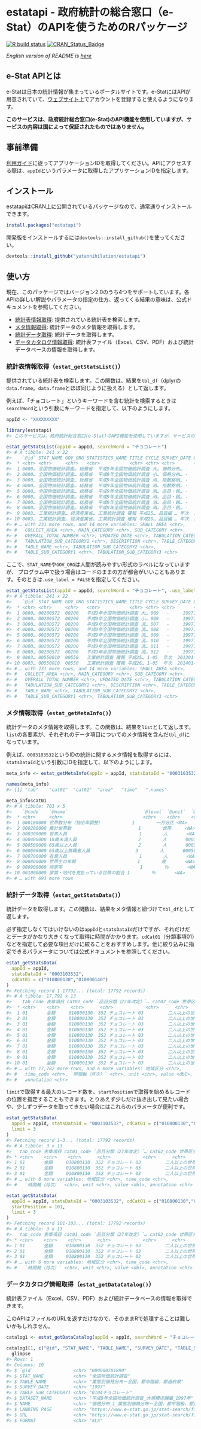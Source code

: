 
<!-- README.md is generated from README.Rmd. Please edit that file -->

# estatapi - 政府統計の総合窓口（e-Stat）のAPIを使うためのRパッケージ

<!-- badges: start -->

[![R build
status](https://github.com/yutannihilation/estatapi/workflows/R-CMD-check/badge.svg)](https://github.com/yutannihilation/estatapi/actions)
[![CRAN\_Status\_Badge](https://www.r-pkg.org/badges/version/estatapi)](https://CRAN.R-project.org/package=estatapi)
<!-- badges: end -->


*English version of README is
[here](https://github.com/yutannihilation/estatapi/blob/master/README.en.md)*

## e-Stat APIとは

e-Statは日本の統計情報が集まっているポータルサイトです。e-StatにはAPIが用意されていて、[ウェブサイト](http://www.e-stat.go.jp/api/)上でアカウントを登録すると使えるようになります。

**このサービスは、政府統計総合窓口(e-Stat)のAPI機能を使用していますが、サービスの内容は国によって保証されたものではありません。**

## 事前準備

[利用ガイド](http://www.e-stat.go.jp/api/api-guide/)に従ってアプリケーションIDを取得してください。APIにアクセスする際は、`appId`というパラメータに取得したアプリケーションIDを指定します。

## インストール

estatapiはCRAN上に公開されているパッケージなので、通常通りインストールできます。

``` r
install.packages("estatapi")
```

開発版をインストールするには`devtools::install_github()`を使ってください。

``` r
devtools::install_github("yutannihilation/estatapi")
```

## 使い方

現在、このパッケージではバージョン2.0のうち4つをサポートしています。各APIの詳しい解説やパラメータの指定の仕方、返ってくる結果の意味は、公式ドキュメントを参照してください。

  - [統計表情報取得](http://www.e-stat.go.jp/api/e-stat-manual/#api_2_1):
    提供されている統計表を検索します。
  - [メタ情報取得](http://www.e-stat.go.jp/api/e-stat-manual/#api_2_2):
    統計データのメタ情報を取得します。
  - [統計データ取得](http://www.e-stat.go.jp/api/e-stat-manual/#api_2_3):
    統計データを取得します。
  - [データカタログ情報取得](http://www.e-stat.go.jp/api/e-stat-manual/#api_2_6):
    統計表ファイル（Excel、CSV、PDF）および統計データベースの情報を取得します。

### 統計表情報取得（`estat_getStatsList()`）

提供されている統計表を検索します。この関数は、結果を`tbl_df`（dplyrの`data.frame`。`data.frame`とほぼ同じように扱える）として返します。

例えば、「チョコレート」というキーワードを含む統計を検索するときは`searchWord`という引数にキーワードを指定して、以下のようにします。

``` r
appId <- "XXXXXXXXX"
```

``` r
library(estatapi)
#> このサービスは、政府統計総合窓口(e-Stat)のAPI機能を使用していますが、サービスの内容は国によって保証されたものではありません。

estat_getStatsList(appId = appId, searchWord = "チョコレート")
#> # A tibble: 241 x 22
#>    `@id` STAT_NAME GOV_ORG STATISTICS_NAME TITLE CYCLE SURVEY_DATE OPEN_DATE
#>  * <chr> <chr>     <chr>   <chr>           <chr> <chr> <chr>       <chr>    
#>  1 0000… 全国物価統計調査… 総務省  平成9年全国物価統計調査 大… 価格分布… -     199711      2007-09-…
#>  2 0000… 全国物価統計調査… 総務省  平成9年全国物価統計調査 小… 価格分布… -     199711      2007-09-…
#>  3 0000… 全国物価統計調査… 総務省  平成9年全国物価統計調査 消… 指数銘柄… -     199711      2007-09-…
#>  4 0000… 全国物価統計調査… 総務省  平成9年全国物価統計調査 消… 指数銘柄… -     199711      2007-09-…
#>  5 0000… 全国物価統計調査… 総務省  平成9年全国物価統計調査 消… 品目・銘… -     199711      2007-09-…
#>  6 0000… 全国物価統計調査… 総務省  平成9年全国物価統計調査 消… 品目・銘… -     199711      2007-09-…
#>  7 0000… 全国物価統計調査… 総務省  平成9年全国物価統計調査 消… 品目・銘… -     199711      2007-09-…
#>  8 0000… 全国物価統計調査… 総務省  平成9年全国物価統計調査 消… 品目・銘… -     199711      2007-09-…
#>  9 0003… 工業統計調査… 経済産業省… 工業統計調査 確報 平成25… 品目編 … 年次  201301-201… 2015-05-…
#> 10 0003… 工業統計調査… 経済産業省… 工業統計調査 確報 平成26… 品目編 … 年次  201401-201… 2016-04-…
#> # … with 231 more rows, and 14 more variables: SMALL_AREA <chr>,
#> #   COLLECT_AREA <chr>, MAIN_CATEGORY <chr>, SUB_CATEGORY <chr>,
#> #   OVERALL_TOTAL_NUMBER <chr>, UPDATED_DATE <chr>, TABULATION_CATEGORY <chr>,
#> #   TABULATION_SUB_CATEGORY1 <chr>, DESCRIPTION <chr>, TABLE_CATEGORY <chr>,
#> #   TABLE_NAME <chr>, TABULATION_SUB_CATEGORY2 <chr>,
#> #   TABLE_SUB_CATEGORY1 <chr>, TABULATION_SUB_CATEGORY3 <chr>
```

ここで、`STAT_NAME`や`GOV_ORG`は人間が読みやすい形式のラベルになっていますが、
プログラム中で扱う場合はコードのままの方が都合がいいこともあります。そのときは`.use_label
= FALSE`を指定してください。

``` r
estat_getStatsList(appId = appId, searchWord = "チョコレート", .use_label = FALSE)
#> # A tibble: 241 x 22
#>    `@id` STAT_NAME GOV_ORG STATISTICS_NAME TITLE CYCLE SURVEY_DATE OPEN_DATE
#>  * <chr> <chr>     <chr>   <chr>           <chr> <chr> <chr>       <chr>    
#>  1 0000… 00200572  00200   平成9年全国物価統計調査 大… 009   -     199711      2007-09-…
#>  2 0000… 00200572  00200   平成9年全国物価統計調査 小… 009   -     199711      2007-09-…
#>  3 0000… 00200572  00200   平成9年全国物価統計調査 消… 007   -     199711      2007-09-…
#>  4 0000… 00200572  00200   平成9年全国物価統計調査 消… 008   -     199711      2007-09-…
#>  5 0000… 00200572  00200   平成9年全国物価統計調査 消… 009   -     199711      2007-09-…
#>  6 0000… 00200572  00200   平成9年全国物価統計調査 消… 010   -     199711      2007-09-…
#>  7 0000… 00200572  00200   平成9年全国物価統計調査 消… 011   -     199711      2007-09-…
#>  8 0000… 00200572  00200   平成9年全国物価統計調査 消… 012   -     199711      2007-09-…
#>  9 0003… 00550010  00550   工業統計調査 確報 平成25… 1-05  年次  201301-201… 2015-05-…
#> 10 0003… 00550010  00550   工業統計調査 確報 平成26… 1-05  年次  201401-201… 2016-04-…
#> # … with 231 more rows, and 14 more variables: SMALL_AREA <chr>,
#> #   COLLECT_AREA <chr>, MAIN_CATEGORY <chr>, SUB_CATEGORY <chr>,
#> #   OVERALL_TOTAL_NUMBER <chr>, UPDATED_DATE <chr>, TABULATION_CATEGORY <chr>,
#> #   TABULATION_SUB_CATEGORY1 <chr>, DESCRIPTION <chr>, TABLE_CATEGORY <chr>,
#> #   TABLE_NAME <chr>, TABULATION_SUB_CATEGORY2 <chr>,
#> #   TABLE_SUB_CATEGORY1 <chr>, TABULATION_SUB_CATEGORY3 <chr>
```

### メタ情報取得（`estat_getMetaInfo()`）

統計データのメタ情報を取得します。この関数は、結果を`list`として返します。`list`の各要素が、それぞれのデータ項目についてのメタ情報を含んだ`tbl_df`になっています。

例えば、`0003103532`というIDの統計に関するメタ情報を取得するには、`statsDataId`という引数にIDを指定して、以下のようにします。

``` r
meta_info <- estat_getMetaInfo(appId = appId, statsDataId = "0003103532")

names(meta_info)
#> [1] "tab"    "cat01"  "cat02"  "area"   "time"   ".names"

meta_info$cat01
#> # A tibble: 703 x 5
#>    `@code`   `@name`                            `@level` `@unit`  `@parentCode`
#>  * <chr>     <chr>                              <chr>    <chr>    <chr>        
#>  1 000100000 世帯数分布（抽出率調整）           1        一万分比 <NA>         
#>  2 000200000 集計世帯数                         1        世帯     <NA>         
#>  3 000300000 世帯人員                           1        人       <NA>         
#>  4 000400000 18歳未満人員                       2        人       000300000    
#>  5 000500000 65歳以上人員                       2        人       000300000    
#>  6 000600000 65歳以上無職者人員                 3        人       000500000    
#>  7 000700000 有業人員                           1        人       <NA>         
#>  8 000800000 世帯主の年齢                       1        歳       <NA>         
#>  9 000900000 持家率                             1        ％       <NA>         
#> 10 001000000 家賃・地代を支払っている世帯の割合 1        ％       <NA>         
#> # … with 693 more rows
```

### 統計データ取得（`estat_getStatsData()`）

統計データを取得します。この関数は、結果をメタ情報と紐づけて`tbl_df`として返します。

必ず指定しなくてはいけないのは`appId`と`statsDataId`だけですが、それだけだとデータがかなり大きくなって取得に時間がかかります。`cdCat01`（分類事項01）などを指定して必要な項目だけに絞ることをおすすめします。他に絞り込みに指定できるパラメータについては公式ドキュメントを参照してください。

``` r
estat_getStatsData(
  appId = appId,
  statsDataId = "0003103532",
  cdCat01 = c("010800130","010800140")
)
#> Fetching record 1-17792... (total: 17792 records)
#> # A tibble: 17,792 x 13
#>    tab_code 表章項目 cat01_code `品目分類（27年改定）`… cat02_code 世帯区分 area_code
#>  * <chr>    <chr>    <chr>      <chr>            <chr>      <chr>    <chr>    
#>  1 01       金額     010800130  352 チョコレート 03         二人以上の世帯… 00000    
#>  2 01       金額     010800130  352 チョコレート 03         二人以上の世帯… 00000    
#>  3 01       金額     010800130  352 チョコレート 03         二人以上の世帯… 00000    
#>  4 01       金額     010800130  352 チョコレート 03         二人以上の世帯… 00000    
#>  5 01       金額     010800130  352 チョコレート 03         二人以上の世帯… 00000    
#>  6 01       金額     010800130  352 チョコレート 03         二人以上の世帯… 00000    
#>  7 01       金額     010800130  352 チョコレート 03         二人以上の世帯… 00000    
#>  8 01       金額     010800130  352 チョコレート 03         二人以上の世帯… 00000    
#>  9 01       金額     010800130  352 チョコレート 03         二人以上の世帯… 00000    
#> 10 01       金額     010800130  352 チョコレート 03         二人以上の世帯… 00000    
#> # … with 17,782 more rows, and 6 more variables: 地域区分 <chr>,
#> #   time_code <chr>, `時間軸（月次）` <chr>, unit <chr>, value <dbl>,
#> #   annotation <chr>
```

`limit`で取得する最大のレコード数を、`startPosition`で取得を始めるレコードの位置を指定することもできます。とりあえず少しだけ抜き出して見たい場合や、少しずつデータを取ってきたい場合にはこれらのパラメータが便利です。

``` r
estat_getStatsData(
  appId = appId, statsDataId = "0003103532", cdCat01 = c("010800130","010800140"),
  limit = 3
)
#> Fetching record 1-3... (total: 17792 records)
#> # A tibble: 3 x 13
#>   tab_code 表章項目 cat01_code `品目分類（27年改定）`… cat02_code 世帯区分 area_code
#> * <chr>    <chr>    <chr>      <chr>            <chr>      <chr>    <chr>    
#> 1 01       金額     010800130  352 チョコレート 03         二人以上の世帯… 00000    
#> 2 01       金額     010800130  352 チョコレート 03         二人以上の世帯… 00000    
#> 3 01       金額     010800130  352 チョコレート 03         二人以上の世帯… 00000    
#> # … with 6 more variables: 地域区分 <chr>, time_code <chr>,
#> #   `時間軸（月次）` <chr>, unit <chr>, value <dbl>, annotation <chr>

estat_getStatsData(
  appId = appId, statsDataId = "0003103532", cdCat01 = c("010800130","010800140"),
  startPosition = 101,
  limit = 3
)
#> Fetching record 101-103... (total: 17792 records)
#> # A tibble: 3 x 13
#>   tab_code 表章項目 cat01_code `品目分類（27年改定）`… cat02_code 世帯区分 area_code
#> * <chr>    <chr>    <chr>      <chr>            <chr>      <chr>    <chr>    
#> 1 01       金額     010800130  352 チョコレート 03         二人以上の世帯… 00000    
#> 2 01       金額     010800130  352 チョコレート 03         二人以上の世帯… 00000    
#> 3 01       金額     010800130  352 チョコレート 03         二人以上の世帯… 00000    
#> # … with 6 more variables: 地域区分 <chr>, time_code <chr>,
#> #   `時間軸（月次）` <chr>, unit <chr>, value <dbl>, annotation <chr>
```

### データカタログ情報取得（`estat_getDataCatalog()`）

統計表ファイル（Excel、CSV、PDF）および統計データベースの情報を取得できます。

このAPIはファイルのURLを返すだけなので、そのままRで処理することは難しいかもしれません。

``` r
catalog1 <- estat_getDataCatalog(appId = appId, searchWord = "チョコレート", dataType = c("PDF", "XLS"))

catalog1[1, c("@id", "STAT_NAME", "TABLE_NAME", "SURVEY_DATE", "TABLE_SUB_CATEGORY1", "DATASET_NAME", "NAME", "LANDING_PAGE", "URL", "FORMAT")] %>%
  glimpse
#> Rows: 1
#> Columns: 10
#> $ `@id`               <chr> "000000701890"
#> $ STAT_NAME           <chr> "全国物価統計調査"
#> $ TABLE_NAME          <chr> "業態別価格分布－全国，都市階級，都道府県"
#> $ SURVEY_DATE         <chr> "1997"
#> $ TABLE_SUB_CATEGORY1 <chr> "0104チョコレート"
#> $ DATASET_NAME        <chr> "平成9年全国物価統計調査_大規模店舗編_1997年"
#> $ NAME                <chr> "価格分布_1_業態別価格分布－全国，都市階級，都道府県_0104チョコレート"
#> $ LANDING_PAGE        <chr> "https://www.e-stat.go.jp/stat-search/files?layo…
#> $ URL                 <chr> "https://www.e-stat.go.jp/stat-search/file-downl…
#> $ FORMAT              <chr> "XLS"
```
